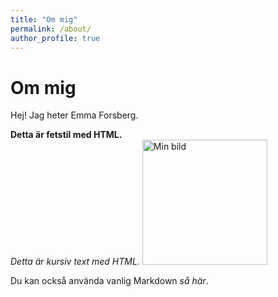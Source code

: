 ```yaml
---
title: "Om mig"
permalink: /about/
author_profile: true
---
```


# Om mig

Hej! Jag heter Emma Forsberg.

<b>Detta är fetstil med HTML.</b>
<br>
<i>Detta är kursiv text med HTML.</i>
<img src="/images/minbild.jpg" alt="Min bild" width="200">

Du kan också använda vanlig Markdown *så här*.
